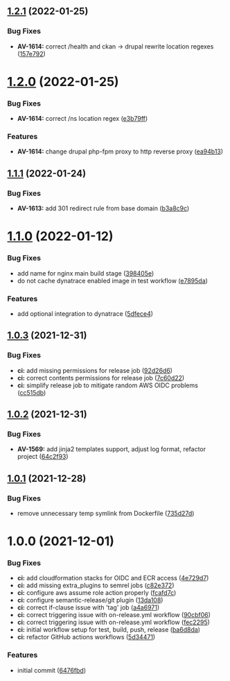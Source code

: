 ## [1.2.1](https://github.com/vrk-kpa/opendata-nginx/compare/v1.2.0...v1.2.1) (2022-01-25)


### Bug Fixes

* **AV-1614:** correct /health and ckan -> drupal rewrite location regexes ([157e792](https://github.com/vrk-kpa/opendata-nginx/commit/157e7929909093a7bd7272b6ef3f3409bab111d4))

# [1.2.0](https://github.com/vrk-kpa/opendata-nginx/compare/v1.1.1...v1.2.0) (2022-01-25)


### Bug Fixes

* **AV-1614:** correct /ns location regex ([e3b79ff](https://github.com/vrk-kpa/opendata-nginx/commit/e3b79ff3473c9f47482fa68b45a0bb4bc0fab5b0))


### Features

* **AV-1614:** change drupal php-fpm proxy to http reverse proxy ([ea94b13](https://github.com/vrk-kpa/opendata-nginx/commit/ea94b1385e8aebbec2c5f01d8d0a10a1b0782671))

## [1.1.1](https://github.com/vrk-kpa/opendata-nginx/compare/v1.1.0...v1.1.1) (2022-01-24)


### Bug Fixes

* **AV-1613:** add 301 redirect rule from base domain ([b3a8c9c](https://github.com/vrk-kpa/opendata-nginx/commit/b3a8c9c1ce0d7e462affe30f2ee4b42cf9b54da9))

# [1.1.0](https://github.com/vrk-kpa/opendata-nginx/compare/v1.0.3...v1.1.0) (2022-01-12)


### Bug Fixes

* add name for nginx main build stage ([398405e](https://github.com/vrk-kpa/opendata-nginx/commit/398405effa3d0e89398ddc2dc82233b60f675d3c))
* do not cache dynatrace enabled image in test workflow ([e7895da](https://github.com/vrk-kpa/opendata-nginx/commit/e7895daba7089ba7f4883146880f003a377bf80d))


### Features

* add optional integration to dynatrace ([5dfece4](https://github.com/vrk-kpa/opendata-nginx/commit/5dfece4373fe3b921a55825799c19617c1bf0172))

## [1.0.3](https://github.com/vrk-kpa/opendata-nginx/compare/v1.0.2...v1.0.3) (2021-12-31)


### Bug Fixes

* **ci:** add missing permissions for release job ([92d26d6](https://github.com/vrk-kpa/opendata-nginx/commit/92d26d6879a9a0b3f10ec047d07236876ea367a5))
* **ci:** correct contents permissions for release job ([7c60d22](https://github.com/vrk-kpa/opendata-nginx/commit/7c60d223617d930be47e1d2d6cc7e11e6a4188bb))
* **ci:** simplify release job to mitigate random AWS OIDC problems ([cc515db](https://github.com/vrk-kpa/opendata-nginx/commit/cc515dbe7026193338c517d070c52c09b0530844))

## [1.0.2](https://github.com/vrk-kpa/opendata-nginx/compare/v1.0.1...v1.0.2) (2021-12-31)


### Bug Fixes

* **AV-1569:** add jinja2 templates support, adjust log format, refactor project ([64c2f93](https://github.com/vrk-kpa/opendata-nginx/commit/64c2f932635b6041e2c37156a2743df2589a80ca))

## [1.0.1](https://github.com/vrk-kpa/opendata-nginx/compare/v1.0.0...v1.0.1) (2021-12-28)


### Bug Fixes

* remove unnecessary temp symlink from Dockerfile ([735d27d](https://github.com/vrk-kpa/opendata-nginx/commit/735d27d19a07d8e16a6de6c4ef52938f32c6c2b0))

# 1.0.0 (2021-12-01)


### Bug Fixes

* **ci:** add cloudformation stacks for OIDC and ECR access ([4e729d7](https://github.com/vrk-kpa/opendata-nginx/commit/4e729d7345836b5e12914244fbb7b806262c5a14))
* **ci:** add missing extra_plugins to semrel jobs ([c82e372](https://github.com/vrk-kpa/opendata-nginx/commit/c82e3729fb9d4d5c04f8b0f3f0149351517fd083))
* **ci:** configure aws assume role action properly ([fcafd7c](https://github.com/vrk-kpa/opendata-nginx/commit/fcafd7c4c56fa822dfdd85a6c1b0c22c4748d92b))
* **ci:** configure semantic-release/git plugin ([13da108](https://github.com/vrk-kpa/opendata-nginx/commit/13da1084668e0b1fe6144dcd9aef727562c44256))
* **ci:** correct if-clause issue with 'tag' job ([a4a6971](https://github.com/vrk-kpa/opendata-nginx/commit/a4a697176858b3ae76861b786c75604829f4a81c))
* **ci:** correct triggering issue with on-release.yml workflow ([90cbf06](https://github.com/vrk-kpa/opendata-nginx/commit/90cbf060097ab9776e60834d5cc435a85070decf))
* **ci:** correct triggering issue with on-release.yml workflow ([fec2295](https://github.com/vrk-kpa/opendata-nginx/commit/fec229537b11ebc15ea73e6f86f899fbe831994f))
* **ci:** initial workflow setup for test, build, push, release ([ba6d8da](https://github.com/vrk-kpa/opendata-nginx/commit/ba6d8dafe6003218675d3c7a7db284f43751540a))
* **ci:** refactor GitHub actions workflows ([5d34471](https://github.com/vrk-kpa/opendata-nginx/commit/5d34471bbc25e6af3a07908794290f5639f709ab))


### Features

* initial commit ([6476fbd](https://github.com/vrk-kpa/opendata-nginx/commit/6476fbd929e899caf2c4f07ee7ab17fc860645dd))
